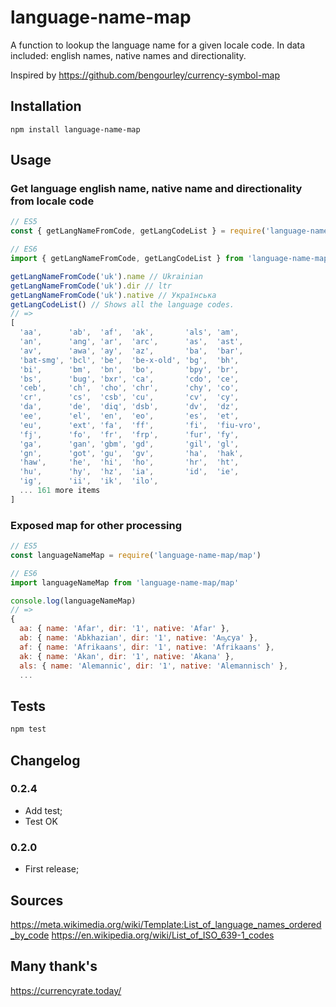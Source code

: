 # language-name-map

A function to lookup the language name for a given locale code. In data included: english names, native names and directionality.

Inspired by https://github.com/bengourley/currency-symbol-map

## Installation

    npm install language-name-map

## Usage

### Get language english name, native name and directionality from locale code
```js
// ES5
const { getLangNameFromCode, getLangCodeList } = require('language-name-map')

// ES6
import { getLangNameFromCode, getLangCodeList } from 'language-name-map'

getLangNameFromCode('uk').name // Ukrainian
getLangNameFromCode('uk').dir // ltr
getLangNameFromCode('uk').native // Українська
getLangCodeList() // Shows all the language codes.
// =>
[
  'aa',      'ab',  'af',  'ak',       'als', 'am',
  'an',      'ang', 'ar',  'arc',      'as',  'ast',
  'av',      'awa', 'ay',  'az',       'ba',  'bar',
  'bat-smg', 'bcl', 'be',  'be-x-old', 'bg',  'bh',
  'bi',      'bm',  'bn',  'bo',       'bpy', 'br',
  'bs',      'bug', 'bxr', 'ca',       'cdo', 'ce',
  'ceb',     'ch',  'cho', 'chr',      'chy', 'co',
  'cr',      'cs',  'csb', 'cu',       'cv',  'cy',
  'da',      'de',  'diq', 'dsb',      'dv',  'dz',
  'ee',      'el',  'en',  'eo',       'es',  'et',
  'eu',      'ext', 'fa',  'ff',       'fi',  'fiu-vro',
  'fj',      'fo',  'fr',  'frp',      'fur', 'fy',
  'ga',      'gan', 'gbm', 'gd',       'gil', 'gl',
  'gn',      'got', 'gu',  'gv',       'ha',  'hak',
  'haw',     'he',  'hi',  'ho',       'hr',  'ht',
  'hu',      'hy',  'hz',  'ia',       'id',  'ie',
  'ig',      'ii',  'ik',  'ilo',
  ... 161 more items
]

```

### Exposed map for other processing
```js
// ES5
const languageNameMap = require('language-name-map/map')

// ES6
import languageNameMap from 'language-name-map/map'

console.log(languageNameMap)
// =>
{
  aa: { name: 'Afar', dir: '1', native: 'Afar' },
  ab: { name: 'Abkhazian', dir: '1', native: 'Аҧсуа' },
  af: { name: 'Afrikaans', dir: '1', native: 'Afrikaans' },
  ak: { name: 'Akan', dir: '1', native: 'Akana' },
  als: { name: 'Alemannic', dir: '1', native: 'Alemannisch' },
  ...
```

## Tests
```bash
npm test
```

## Changelog

### 0.2.4
- Add test;
- Test OK

### 0.2.0
- First release;

## Sources
https://meta.wikimedia.org/wiki/Template:List_of_language_names_ordered_by_code
https://en.wikipedia.org/wiki/List_of_ISO_639-1_codes

## Many thank's
https://currencyrate.today/